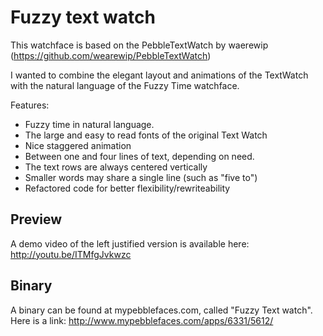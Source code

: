 Fuzzy text watch
========================

This watchface is based on the PebbleTextWatch by waerewip (https://github.com/wearewip/PebbleTextWatch)

I wanted to combine the elegant layout and animations of the TextWatch with the natural language of
the Fuzzy Time watchface.

Features:
 - Fuzzy time in natural language.
 - The large and easy to read fonts of the original Text Watch
 - Nice staggered animation
 - Between one and four lines of text, depending on need.
 - The text rows are always centered vertically
 - Smaller words may share a single line (such as "five to")
 - Refactored code for better flexibility/rewriteability

Preview
-------
A demo video of the left justified version is available here:
http://youtu.be/ITMfgJvkwzc


Binary
------
A binary can be found at mypebblefaces.com, called "Fuzzy Text watch".
Here is a link: http://www.mypebblefaces.com/apps/6331/5612/
